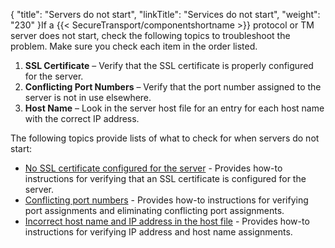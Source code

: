 {
    "title": "Servers do not start",
    "linkTitle": "Services do not start",
    "weight": "230"
}If a {{< SecureTransport/componentshortname  >}} protocol or TM server does not start, check the following topics to troubleshoot the problem. Make sure you check each item in the order listed.

1.  **SSL Certificate** – Verify that the SSL certificate is properly configured for the server.
2.  **Conflicting Port Numbers** – Verify that the port number assigned to the server is not in use elsewhere.
3.  **Host Name** – Look in the server host file for an entry for each host name with the correct IP address.

The following topics provide lists of what to check for when servers do not start:

-   [No SSL certificate configured for the server](t_st_no_ssl_certificate_configured_for_server) - Provides how-to instructions for verifying that an SSL certificate is configured for the server.
-   [Conflicting port numbers](c_st_conflicting_port_numbers) - Provides how-to instructions for verifying port assignments and eliminating conflicting port assignments.
-   [Incorrect host name and IP address in the host file](c_st_incorrect_host_name_ip_in_host_file) - Provides how-to instructions for verifying IP address and host name assignments.

